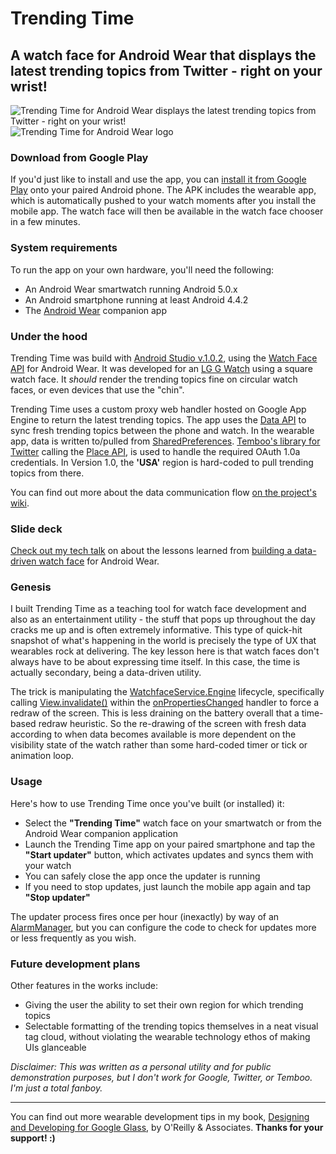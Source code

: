 # Trending Time
## A watch face for Android Wear that displays the latest trending topics from Twitter - right on your wrist!

![Trending Time for Android Wear displays the latest trending topics from Twitter - right on your wrist!](https://dl.dropboxusercontent.com/u/12019700/glass-dev/tester-images/TrendingTimePreview.png) ![Trending Time for Android Wear logo](https://dl.dropboxusercontent.com/u/12019700/glass-dev/tester-images/TrendingTime-logo.png) 

### Download from Google Play
If you'd just like to install and use the app, you can [install it from Google Play](https://play.google.com/store/apps/details?id=wearables.jasonsalas.com.trendingtime) onto your paired Android phone. The APK includes the wearable app, which is automatically pushed to your watch moments after you install the mobile app. The watch face will then be available in the watch face chooser in a few minutes.

### System requirements
To run the app on your own hardware, you'll need the following:
* An Android Wear smartwatch running Android 5.0.x
* An Android smartphone running at least Android 4.4.2 
* The [Android Wear](https://play.google.com/store/apps/details?id=com.google.android.wearable.app) companion app

### Under the hood
Trending Time was build with [Android Studio v.1.0.2](http://developer.android.com/tools/studio/index.html), using the [Watch Face API](https://developer.android.com/training/wearables/watch-faces/index.html) for Android Wear. It was developed for an [LG G Watch](http://www.lg.com/global/gwatch/index.html) using a square watch face. It _should_ render the trending topics fine on circular watch faces, or even devices that use the "chin".

Trending Time uses a custom proxy web handler hosted on Google App Engine to return the latest trending topics. The app uses the [Data API](http://developer.android.com/training/wearables/data-layer/index.html) to sync fresh trending topics between the phone and watch. In the wearable app, data is written to/pulled from [SharedPreferences](http://developer.android.com/reference/android/content/SharedPreferences.html). [Temboo's library for Twitter](https://www.temboo.com/library/Library/Twitter/) calling the [Place API](https://www.temboo.com/library/Library/Twitter/Trends/Place/), is used to handle the required OAuth 1.0a credentials. In Version 1.0, the **'USA'** region is hard-coded to pull trending topics from there. 

You can find out more about the data communication flow [on the project's wiki](https://github.com/jasonsalas/TrendingTime/wiki/Data-communications-architecture).

### Slide deck
[Check out my tech talk](https://docs.google.com/presentation/d/1x8rY0z0H2k6EtFqw-ayI_4LHU2eFdgb5fWLaOKjj8Zs/present?slide=id.p) on about the lessons learned from [building a data-driven watch face](http://www.slideshare.net/jasonsalas/trending-time-datadriven-watch-face-development-for-android-wear) for Android Wear.

### Genesis
I built Trending Time as a teaching tool for watch face development and also as an entertainment utility - the stuff that pops up throughout the day cracks me up and is often extremely informative. This type of quick-hit snapshot of what's happening in the world is precisely the type of UX that wearables rock at delivering. The key lesson here is that watch faces don't always have to be about expressing time itself. In this case, the time is actually secondary, being a data-driven utility. 

The trick is manipulating the [WatchfaceService.Engine](https://developer.android.com/reference/android/support/wearable/watchface/WatchFaceService.Engine.html) lifecycle, specifically calling [View.invalidate()](https://developer.android.com/reference/android/view/View.html#invalidate()) within the [onPropertiesChanged](https://developer.android.com/reference/android/support/wearable/watchface/WatchFaceService.Engine.html#onPropertiesChanged(android.os.Bundle)) handler to force a redraw of the screen. This is less draining on the battery overall that a time-based redraw heuristic. So the re-drawing of the screen with fresh data according to when data becomes available is more dependent on the visibility state of the watch rather than some hard-coded timer or tick or animation loop.

### Usage
Here's how to use Trending Time once you've built (or installed) it: 
* Select the **"Trending Time"** watch face on your smartwatch or from the Android Wear companion application
* Launch the Trending Time app on your paired smartphone and tap the **"Start updater"** button, which activates updates and syncs them with your watch
* You can safely close the app once the updater is running
* If you need to stop updates, just launch the mobile app again and tap **"Stop updater"**

The updater process fires once per hour (inexactly) by way of an [AlarmManager](http://developer.android.com/reference/android/app/AlarmManager.html), but you can configure the code to check for updates more or less frequently as you wish.

### Future development plans
Other features in the works include:
* Giving the user the ability to set their own region for which trending topics
* Selectable formatting of the trending topics themselves in a neat visual tag cloud, without violating the wearable technology ethos of making UIs glanceable


_Disclaimer: This was written as a personal utility and for public demonstration purposes, but I don't work for Google, Twitter, or Temboo. I'm just a total fanboy._

---

You can find out more wearable development tips in my book, [Designing and Developing for Google Glass](http://www.amazon.com/Designing-Developing-Google-Glass-Differently/dp/1491946458), by O'Reilly & Associates. **Thanks for your support! :)**
